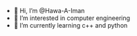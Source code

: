 - 👋 Hi, I’m @Hawa-A-Iman
- 👀 I’m interested in computer engineering
- 🌱 I’m currently learning c++ and python
